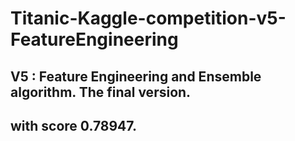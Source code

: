 # Titanic-Kaggle-competition-v5-FeatureEngineering
## V5 : Feature Engineering and Ensemble algorithm. The final version.
## with score 0.78947.
